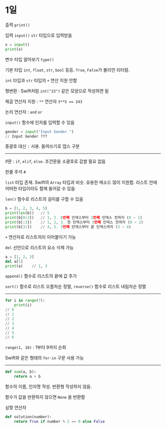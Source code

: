 # 1일

출력 `print()`

입력 `input()` `str` 타입으로 입력받음

```python
x = input()
print(x)
```

변수 타입 알아보기 `type()`

기본 타입 `int`, `float`, `str`, `bool` 등등. `True`, `False`가 불리언 리터럴.

`int` 타입과 `str` 타입의 `+` 연산 지원 안함

형변환 : Swift처럼 `int("23")` 같은 모양으로 작성하면 됨

제곱 연산자 지원 : `**` 연산자 `3**5 == 243`

논리 연산자 : `and` `or`

`input()` 함수에 인자를 입력할 수 있음

```python
gender = input("Input Gender ")
// Input Gender ???
```

중괄호 대신 `:` 사용. 들여쓰기로 뎁스 구분

---

if문 : `if`, `elif`, `else`. 조건문을 소괄호로 감쌀 필요 없음

한줄 주석 `#`

`list` 타입 존재. Swift의 `Array` 타입과 비슷. 유용한 메소드 많이 지원함. 리스트 안에 어떠한 타입이라도 함께 들어갈 수 있음

`len()` 함수로 리스트의 길이를 구할 수 있음

```python
b = [1, 2, 3, 4, 5]
print(len(b))	// 5
print(b[0:2])	// 1, 2. 0번째 인덱스부터 2번째 인덱스 전까지 (0 ~ 1)
print(b[:3])	// 1, 2, 3. 첫 인덱스부터 3번째 인덱스 전까지 (0 ~ 2)
print(b[3:])	// 4, 5. 3번째 인덱스부터 끝 인덱스까지 (3 ~ 4)
```

`+` 연산자로 리스트끼리 이어붙이기 가능

`del` 선언으로 리스트의 요소 삭제 가능

```python
a = [1, 2, 3]
del a[1]
print(a)	// 1, 3
```

`append()` 함수로 리스트의 끝에 값 추가

`sort()` 함수로 리스트 오름차순 정렬, `reverse()` 함수로 리스트 내림차순 정렬

---

```python
for i in range(7):
    print(i)
// 0
// 1
// 2
// 3
// 4
// 5
// 6
```

`range(1, 10)` : 1부터 9까지 순회

Swift와 같은 형태의 `for-in` 구문 사용 가능

---

```python
def sum(a, b):
    return a + b
```

함수의 이름, 인자명 작성. 반환형 작성하지 않음.

함수가 값을 반환하지 않으면 `None` 을 반환함

삼항 연산자

```python
def solution(number):
    return True if number % 2 == 0 else False
```

